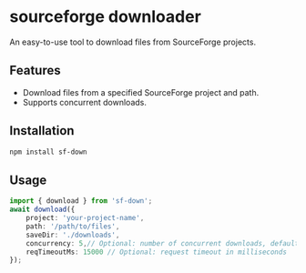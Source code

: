 # sourceforge downloader

An easy-to-use tool to download files from SourceForge projects.

## Features
- Download files from a specified SourceForge project and path.
- Supports concurrent downloads.

## Installation

```bash
npm install sf-down
```
## Usage

```typescript
import { download } from 'sf-down';
await download({
    project: 'your-project-name',
    path: '/path/to/files',
    saveDir: './downloads',
    concurrency: 5,// Optional: number of concurrent downloads, default is 8
    reqTimeoutMs: 15000 // Optional: request timeout in milliseconds
});